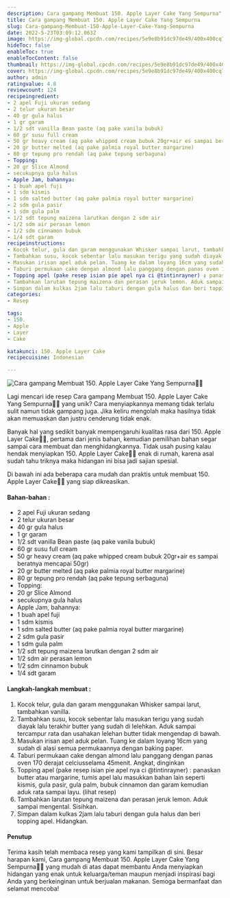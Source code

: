 ```yaml
---
description: Cara gampang Membuat 150. Apple Layer Cake Yang Sempurna"
title: Cara gampang Membuat 150. Apple Layer Cake Yang Sempurna
slug: Cara-gampang-Membuat-150-Apple-Layer-Cake-Yang-Sempurna
date: 2022-5-23T03:09:12.063Z
image: https://img-global.cpcdn.com/recipes/5e9e8b91dc97de49/400x400cq70/photo.jpg
hideToc: false
enableToc: true
enableTocContent: false
thumbnail: https://img-global.cpcdn.com/recipes/5e9e8b91dc97de49/400x400cq70/photo.jpg
cover: https://img-global.cpcdn.com/recipes/5e9e8b91dc97de49/400x400cq70/photo.jpg
author: admin
ratingvalue: 4.8
reviewcount: 124
recipeingredient:
- 2 apel Fuji ukuran sedang
- 2 telur ukuran besar
- 40 gr gula halus
- 1 gr garam
- 1/2 sdt vanilla Bean paste (aq pake vanila bubuk)
- 60 gr susu full cream
- 50 gr heavy cream (aq pake whipped cream bubuk 20gr+air es sampai beratnya mencapai 50gr)
- 20 gr butter melted (aq pake palmia royal butter margarine)
- 80 gr tepung pro rendah (aq pake tepung serbaguna)
- Topping:
- 20 gr Slice Almond
- secukupnya gula halus
- Apple Jam, bahannya:
- 1 buah apel fuji
- 1 sdm kismis
- 1 sdm salted butter (aq pake palmia royal butter margarine)
- 2 sdm gula pasir
- 1 sdm gula palm
- 1/2 sdt tepung maizena larutkan dengan 2 sdm air
- 1/2 sdm air perasan lemon
- 1/2 sdm cinnamon bubuk
- 1/4 sdt garam
recipeinstructions:
- Kocok telur, gula dan garam menggunakan Whisker sampai larut, tambahkan vanilla.
- Tambahkan susu, kocok sebentar lalu masukan terigu yang sudah diayak lalu terakhir butter yang sudah di lelehkan. Aduk sampai tercampur rata dan usahakan lelehan butter tidak mengendap di bawah.
- Masukan irisan apel aduk pelan. Tuang ke dalam loyang 16cm yang sudah di alasi semua permukaannya dengan baking paper.
- Taburi permukaan cake dengan almond lalu panggang dengan panas oven 170 derajat celciusselama 45menit. Angkat, dinginkan
- Topping apel (pake resep isian pie apel nya ci @tintinrayner) : panaskan butter atau margarine, tumis apel lalu masukkan bahan lain seperti kismis, gula pasir, gula palm, bubuk cinnamon dan garam kemudian aduk rata sampai layu. (lihat resep)
- Tambahkan larutan tepung maizena dan perasan jeruk lemon. Aduk sampai mengental. Sisihkan.
- Simpan dalam kulkas 2jam lalu taburi dengan gula halus dan beri topping apel. Hidangkan.
categories:
- Resep

tags:
- 150.
- Apple
- Layer
- Cake

katakunci: 150. Apple Layer Cake
recipecuisine: Indonesian

---
```


![Cara gampang Membuat 150. Apple Layer Cake Yang Sempurna👩‍🍳](https://img-global.cpcdn.com/recipes/5e9e8b91dc97de49/400x400cq70/photo.jpg)

Lagi mencari ide resep Cara gampang Membuat 150. Apple Layer Cake Yang Sempurna👩‍🍳 yang unik? Cara menyiapkannya memang tidak terlalu sulit namun tidak gampang juga. Jika keliru mengolah maka hasilnya tidak akan memuaskan dan justru cenderung tidak enak.

Banyak hal yang sedikit banyak mempengaruhi kualitas rasa dari 150. Apple Layer Cake👩‍🍳, pertama dari jenis bahan, kemudian pemilihan bahan segar sampai cara membuat dan menghidangkannya. Tidak usah pusing kalau hendak menyiapkan 150. Apple Layer Cake👩‍🍳 enak di rumah, karena asal sudah tahu triknya maka hidangan ini bisa jadi sajian spesial.

Di bawah ini ada beberapa cara mudah dan praktis untuk membuat 150. Apple Layer Cake👩‍🍳 yang siap dikreasikan.

<!--inarticleads1-->

#### Bahan-bahan :

- 2 apel Fuji ukuran sedang
- 2 telur ukuran besar
- 40 gr gula halus
- 1 gr garam
- 1/2 sdt vanilla Bean paste (aq pake vanila bubuk)
- 60 gr susu full cream
- 50 gr heavy cream (aq pake whipped cream bubuk 20gr+air es sampai beratnya mencapai 50gr)
- 20 gr butter melted (aq pake palmia royal butter margarine)
- 80 gr tepung pro rendah (aq pake tepung serbaguna)
- Topping:
- 20 gr Slice Almond
- secukupnya gula halus
- Apple Jam, bahannya:
- 1 buah apel fuji
- 1 sdm kismis
- 1 sdm salted butter (aq pake palmia royal butter margarine)
- 2 sdm gula pasir
- 1 sdm gula palm
- 1/2 sdt tepung maizena larutkan dengan 2 sdm air
- 1/2 sdm air perasan lemon
- 1/2 sdm cinnamon bubuk
- 1/4 sdt garam

<!--inarticleads2-->

#### Langkah-langkah membuat :

1. Kocok telur, gula dan garam menggunakan Whisker sampai larut, tambahkan vanilla.
1. Tambahkan susu, kocok sebentar lalu masukan terigu yang sudah diayak lalu terakhir butter yang sudah di lelehkan. Aduk sampai tercampur rata dan usahakan lelehan butter tidak mengendap di bawah.
1. Masukan irisan apel aduk pelan. Tuang ke dalam loyang 16cm yang sudah di alasi semua permukaannya dengan baking paper.
1. Taburi permukaan cake dengan almond lalu panggang dengan panas oven 170 derajat celciusselama 45menit. Angkat, dinginkan
1. Topping apel (pake resep isian pie apel nya ci @tintinrayner) : panaskan butter atau margarine, tumis apel lalu masukkan bahan lain seperti kismis, gula pasir, gula palm, bubuk cinnamon dan garam kemudian aduk rata sampai layu. (lihat resep)
1. Tambahkan larutan tepung maizena dan perasan jeruk lemon. Aduk sampai mengental. Sisihkan.
1. Simpan dalam kulkas 2jam lalu taburi dengan gula halus dan beri topping apel. Hidangkan.

#### Penutup

Terima kasih telah membaca resep yang kami tampilkan di sini. Besar harapan kami, Cara gampang Membuat 150. Apple Layer Cake Yang Sempurna👩‍🍳 yang mudah di atas dapat membantu Anda menyiapkan hidangan yang enak untuk keluarga/teman maupun menjadi inspirasi bagi Anda yang berkeinginan untuk berjualan makanan. Semoga bermanfaat dan selamat mencoba!